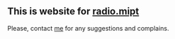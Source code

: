 ## This is website for [radio.mipt](https://radio.mipt.ru/)

Please, contact [me](https://vk.com/elias_jr) for any suggestions and complains.